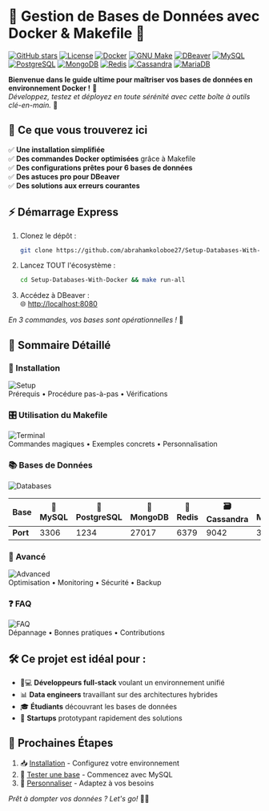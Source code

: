 <meta name="viewport" content="width=device-width, initial-scale=1.0, maximum-scale=5.0">

# 🚀 Gestion de Bases de Données avec Docker & Makefile 🐳

[![GitHub stars](https://img.shields.io/github/stars/abrahamkoloboe27/Setup-Databases-With-Docker?style=social)](https://github.com/abrahamkoloboe27/Setup-Databases-With-Docker)
[![License](https://img.shields.io/badge/License-MIT-blue.svg)](https://opensource.org/licenses/MIT)
[![Docker](https://img.shields.io/badge/Docker-2496ED?logo=docker&logoColor=white)](https://www.docker.com)
[![GNU Make](https://img.shields.io/badge/GNU%20Make-FF6F00?logo=gnu&logoColor=white)](https://www.gnu.org/software/make/)
[![DBeaver](https://img.shields.io/badge/DBeaver-2C2255?logo=eclipseide&logoColor=white)](https://dbeaver.io)
[![MySQL](https://img.shields.io/badge/MySQL-4479A1?logo=mysql&logoColor=white)](https://www.mysql.com)
[![PostgreSQL](https://img.shields.io/badge/PostgreSQL-4169E1?logo=postgresql&logoColor=white)](https://www.postgresql.org)
[![MongoDB](https://img.shields.io/badge/MongoDB-47A248?logo=mongodb&logoColor=white)](https://www.mongodb.com)
[![Redis](https://img.shields.io/badge/Redis-DC382D?logo=redis&logoColor=white)](https://redis.io)
[![Cassandra](https://img.shields.io/badge/Cassandra-1287B1?logo=apachecassandra&logoColor=white)](https://cassandra.apache.org)
[![MariaDB](https://img.shields.io/badge/MariaDB-003545?logo=mariadb&logoColor=white)](https://mariadb.org)


**Bienvenue dans le guide ultime pour maîtriser vos bases de données en environnement Docker !** 🌟  
*Développez, testez et déployez en toute sérénité avec cette boîte à outils clé-en-main.* 🧰



## 🎯 Ce que vous trouverez ici

✅ **Une installation simplifiée**  
✅ **Des commandes Docker optimisées** grâce à Makefile  
✅ **Des configurations prêtes pour 6 bases de données**  
✅ **Des astuces pro pour DBeaver**  
✅ **Des solutions aux erreurs courantes**



## ⚡ Démarrage Express

1. Clonez le dépôt :  
   ```bash
   git clone https://github.com/abrahamkoloboe27/Setup-Databases-With-Docker.git
   ```
   
2. Lancez TOUT l'écosystème :  
   ```bash
   cd Setup-Databases-With-Docker && make run-all
   ```

3. Accédez à DBeaver :  
   🌐 [http://localhost:8080](http://localhost:8080)

*En 3 commandes, vos bases sont opérationnelles !* 🎉



## 📖 Sommaire Détaillé

### 🔧 Installation
![Setup](https://img.icons8.com/clouds/100/000000/settings.png)  
Prérequis • Procédure pas-à-pas • Vérifications

### 🎛️ Utilisation du Makefile
![Terminal](https://img.icons8.com/clouds/100/000000/console.png)  
Commandes magiques • Exemples concrets • Personnalisation

### 📚 Bases de Données

![Databases](https://img.icons8.com/clouds/100/000000/database.png)  

| Base         | 🐬 MySQL | 🐘 PostgreSQL | 🍃 MongoDB | 🔴 Redis | 🗃️ Cassandra | 🌿 MariaDB |
|--------------|----------|---------------|------------|----------|---------------|------------|
| **Port**     | 3306     | 1234          | 27017      | 6379     | 9042          | 3307       |


### 🧠 Avancé
![Advanced](https://img.icons8.com/clouds/100/000000/maintenance.png)  
Optimisation • Monitoring • Sécurité • Backup

### ❓ FAQ
![FAQ](https://img.icons8.com/clouds/100/000000/qa.png)  
Dépannage • Bonnes pratiques • Contributions



## 🛠️ Ce projet est idéal pour :

- 🧑💻 **Développeurs full-stack** voulant un environnement unifié  
- 📊 **Data engineers** travaillant sur des architectures hybrides  
- 🎓 **Étudiants** découvrant les bases de données  
- 🚀 **Startups** prototypant rapidement des solutions



## 📌 Prochaines Étapes

1. 📥 [Installation](installation.md) - Configurez votre environnement  
2. 🧪 [Tester une base](databases/mysql.md) - Commencez avec MySQL  
3. 🎨 [Personnaliser](advanced.md) - Adaptez à vos besoins  

*Prêt à dompter vos données ? Let's go!* 🚀💡  
